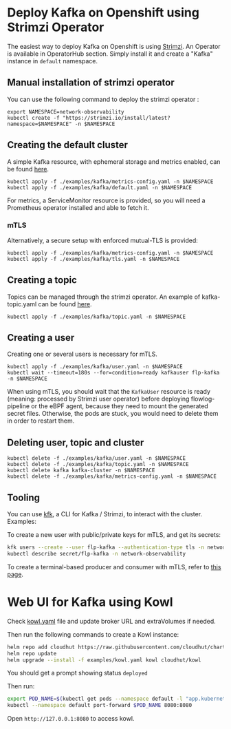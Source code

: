 # Deploy Kafka on Openshift using Strimzi Operator

The easiest way to deploy Kafka on Openshift is using [Strimzi](https://strimzi.io/).
An Operator is available in OperatorHub section.
Simply install it and create a "Kafka" instance in `default` namespace.

## Manual installation of strimzi operator

You can use the following command to deploy the strimzi operator :

```
export NAMESPACE=network-observability
kubectl create -f "https://strimzi.io/install/latest?namespace=$NAMESPACE" -n $NAMESPACE
```

## Creating the default cluster

A simple Kafka resource, with ephemeral storage and metrics enabled, can be found [here](./examples/kafka/default.yaml).

```
kubectl apply -f ./examples/kafka/metrics-config.yaml -n $NAMESPACE
kubectl apply -f ./examples/kafka/default.yaml -n $NAMESPACE
```

For metrics, a ServiceMonitor resource is provided, so you will need a Prometheus operator installed and able to fetch it.

### mTLS

Alternatively, a secure setup with enforced mutual-TLS is provided:

```
kubectl apply -f ./examples/kafka/metrics-config.yaml -n $NAMESPACE
kubectl apply -f ./examples/kafka/tls.yaml -n $NAMESPACE
```

## Creating a topic

Topics can be managed through the strimzi operator. An example of kafka-topic.yaml can be found [here](./examples/kafka/topic.yaml).

```
kubectl apply -f ./examples/kafka/topic.yaml -n $NAMESPACE
```

## Creating a user

Creating one or several users is necessary for mTLS.

```
kubectl apply -f ./examples/kafka/user.yaml -n $NAMESPACE
kubectl wait --timeout=180s --for=condition=ready kafkauser flp-kafka -n $NAMESPACE
```

When using mTLS, you should wait that the `KafkaUser` resource is ready (meaning: processed by Strimzi user operator) before deploying flowlog-pipeline or the eBPF agent, because they need to mount the generated secret files. Otherwise, the pods are stuck, you would need to delete them in order to restart them.

## Deleting user, topic and cluster

```
kubectl delete -f ./examples/kafka/user.yaml -n $NAMESPACE
kubectl delete -f ./examples/kafka/topic.yaml -n $NAMESPACE
kubectl delete kafka kafka-cluster -n $NAMESPACE
kubectl delete -f ./examples/kafka/metrics-config.yaml -n $NAMESPACE
```

## Tooling

You can use [kfk](https://github.com/systemcraftsman/strimzi-kafka-cli), a CLI for Kafka / Strimzi, to interact with the cluster. Examples:

To create a new user with public/private keys for mTLS, and get its secrets:

```bash
kfk users --create --user flp-kafka --authentication-type tls -n network-observability -c kafka-cluster
kubectl describe secret/flp-kafka -n network-observability
```

To create a terminal-based producer and consumer with mTLS, refer to [this page](https://github.com/systemcraftsman/strimzi-kafka-cli/tree/main/examples/2_tls_authentication).



# Web UI for Kafka using Kowl
Check [kowl.yaml](examples/kowl.yaml) file and update broker URL and extraVolumes if needed.

Then run the following commands to create a Kowl instance:
```bash
helm repo add cloudhut https://raw.githubusercontent.com/cloudhut/charts/master/archives
helm repo update
helm upgrade --install -f examples/kowl.yaml kowl cloudhut/kowl
```

You should get a prompt showing status `deployed`

Then run:
```bash
export POD_NAME=$(kubectl get pods --namespace default -l "app.kubernetes.io/name=kowl,app.kubernetes.io/instance=kowl" -o jsonpath="{.items[0].metadata.name}")
kubectl --namespace default port-forward $POD_NAME 8080:8080
```

Open `http://127.0.0.1:8080` to access kowl.